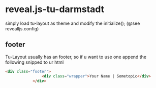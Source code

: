 reveal.js-tu-darmstadt
======================
simply load tu-layout as theme and modify the initialize(); (@see revealljs.config)

## footer
Tu-Layout usually has an footer, so if u want to use one append the following snipped to ur html
```html
<div class="footer">
                <div class="wrapper">Your Name | Sometopic</div>
            </div>
```
